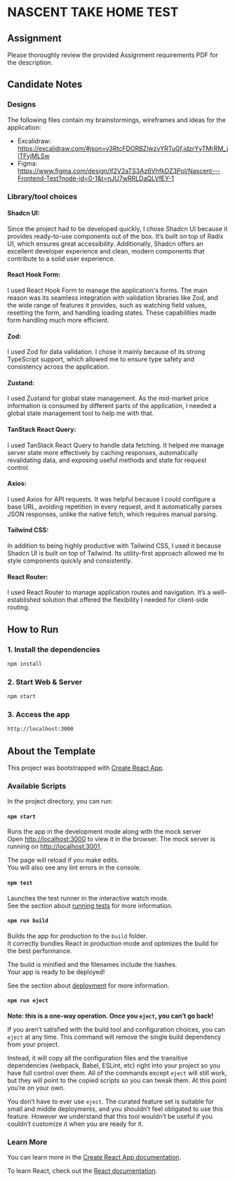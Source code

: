 # NASCENT TAKE HOME TEST

## Assignment
Please thoroughly review the provided Assignment requirements PDF for the description.

## Candidate Notes

### Designs

The following files contain my brainstormings, wireframes and ideas for the application:

- Excalidraw: https://excalidraw.com/#json=v3RtcFDORBZlwzvYRTuGf,idzrYyTMrRM_jlTFyjMLSw
- Figma: https://www.figma.com/design/lf2V2aTS3Az6VhfkDZ3Pol/Nascent---Frontend-Test?node-id=0-1&t=nJU7wRRLDaQLVfEY-1

### Library/tool choices

#### Shadcn UI:

Since the project had to be developed quickly, I chose Shadcn UI because it provides ready-to-use components out of the box. It’s built on top of Radix UI, which ensures great accessibility. Additionally, Shadcn offers an excellent developer experience and clean, modern components that contribute to a solid user experience.

#### React Hook Form:

I used React Hook Form to manage the application's forms. The main reason was its seamless integration with validation libraries like Zod, and the wide range of features it provides, such as watching field values, resetting the form, and handling loading states. These capabilities made form handling much more efficient.

#### Zod: 

I used Zod for data validation. I chose it mainly because of its strong TypeScript support, which allowed me to ensure type safety and consistency across the application.

#### Zustand:

I used Zustand for global state management. As the mid-market price information is consumed by different parts of the application, I needed a global state management tool to help me with that.

#### TanStack React Query: 

I used TanStack React Query to handle data fetching. It helped me manage server state more effectively by caching responses, automatically revalidating data, and exposing useful methods and state for request control.

#### Axios: 

I used Axios for API requests. It was helpful because I could configure a base URL, avoiding repetition in every request, and it automatically parses JSON responses, unlike the native fetch, which requires manual parsing.

#### Tailwind CSS: 

In addition to being highly productive with Tailwind CSS, I used it because Shadcn UI is built on top of Tailwind. Its utility-first approach allowed me to style components quickly and consistently.

#### React Router:

I used React Router to manage application routes and navigation. It’s a well-established solution that offered the flexibility I needed for client-side routing.

## How to Run

### 1. Install the dependencies

```bash
npm install
```

### 2. Start Web & Server

```bash
npm start
```

### 3. Access the app

```bash
http://localhost:3000
```

## About the Template

This project was bootstrapped with [Create React App](https://github.com/facebook/create-react-app).

### Available Scripts

In the project directory, you can run:

#### `npm start`

Runs the app in the development mode along with the mock server\
Open [http://localhost:3000](http://localhost:3000) to view it in the browser.
The mock server is running on [http://localhost:3001](http://localhost:3001).

The page will reload if you make edits.\
You will also see any lint errors in the console.

#### `npm test`

Launches the test runner in the interactive watch mode.\
See the section about [running tests](https://facebook.github.io/create-react-app/docs/running-tests) for more information.

#### `npm run build`

Builds the app for production to the `build` folder.\
It correctly bundles React in production mode and optimizes the build for the best performance.

The build is minified and the filenames include the hashes.\
Your app is ready to be deployed!

See the section about [deployment](https://facebook.github.io/create-react-app/docs/deployment) for more information.

#### `npm run eject`

**Note: this is a one-way operation. Once you `eject`, you can’t go back!**

If you aren’t satisfied with the build tool and configuration choices, you can `eject` at any time. This command will remove the single build dependency from your project.

Instead, it will copy all the configuration files and the transitive dependencies (webpack, Babel, ESLint, etc) right into your project so you have full control over them. All of the commands except `eject` will still work, but they will point to the copied scripts so you can tweak them. At this point you’re on your own.

You don’t have to ever use `eject`. The curated feature set is suitable for small and middle deployments, and you shouldn’t feel obligated to use this feature. However we understand that this tool wouldn’t be useful if you couldn’t customize it when you are ready for it.

### Learn More

You can learn more in the [Create React App documentation](https://facebook.github.io/create-react-app/docs/getting-started).

To learn React, check out the [React documentation](https://reactjs.org/).
